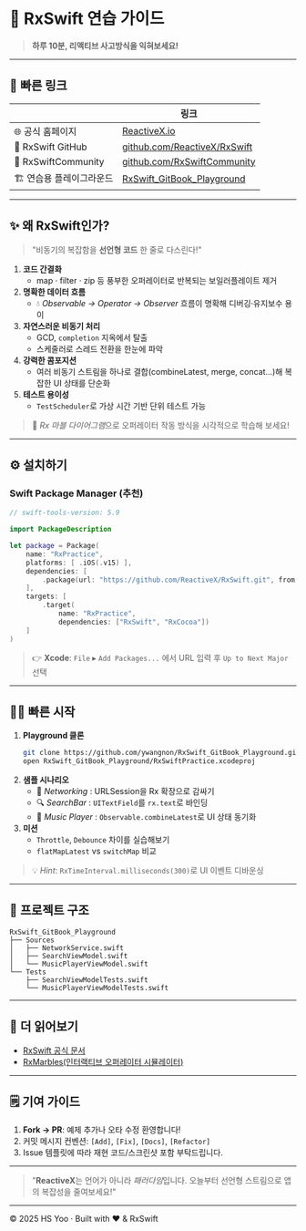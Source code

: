# 🚀 RxSwift 연습 가이드

> **하루 10분, 리액티브 사고방식을 익혀보세요!**

---

## 📌 빠른 링크

| | 링크 |
|---|---|
| 🌐 공식 홈페이지 | [ReactiveX.io](http://reactivex.io/) |
| 🐙 RxSwift GitHub | [github.com/ReactiveX/RxSwift](https://github.com/ReactiveX/RxSwift) |
| 🤝 RxSwiftCommunity | [github.com/RxSwiftCommunity](https://github.com/RxSwiftCommunity) |
| 🏗️ 연습용 플레이그라운드 | [RxSwift_GitBook_Playground](https://github.com/ywangnon/RxSwift_GitBook_Playground.git) |

---

## ✨ 왜 RxSwift인가?

> "비동기의 복잡함을 **선언형 코드** 한 줄로 다스린다!"

1. **코드 간결화**
   - map · filter · zip 등 풍부한 오퍼레이터로 반복되는 보일러플레이트 제거
2. **명확한 데이터 흐름**
   - 💧 *Observable → Operator → Observer* 흐름이 명확해 디버깅‧유지보수 용이
3. **자연스러운 비동기 처리**
   - GCD, `completion` 지옥에서 탈출
   - 스케줄러로 스레드 전환을 한눈에 파악
4. **강력한 콤포지션**
   - 여러 비동기 스트림을 하나로 결합(combineLatest, merge, concat…)해 복잡한 UI 상태를 단순화
5. **테스트 용이성**
   - `TestScheduler`로 가상 시간 기반 단위 테스트 가능

> 📖 *Rx 마블 다이어그램*으로 오퍼레이터 작동 방식을 시각적으로 학습해 보세요!

---

## ⚙️ 설치하기

### Swift Package Manager (추천)

```swift
// swift-tools-version: 5.9

import PackageDescription

let package = Package(
    name: "RxPractice",
    platforms: [ .iOS(.v15) ],
    dependencies: [
        .package(url: "https://github.com/ReactiveX/RxSwift.git", from: "6.6.0")
    ],
    targets: [
        .target(
            name: "RxPractice",
            dependencies: ["RxSwift", "RxCocoa"])
    ]
)
```

> 👉 **Xcode**: `File` ▸ `Add Packages...` 에서 URL 입력 후 `Up to Next Major` 선택

---

## 🏃‍♂️ 빠른 시작

1. **Playground 클론**
   ```bash
   git clone https://github.com/ywangnon/RxSwift_GitBook_Playground.git
   open RxSwift_GitBook_Playground/RxSwiftPractice.xcodeproj
   ```
2. **샘플 시나리오**
   - 📰 *Networking* : URLSession을 Rx 확장으로 감싸기
   - 🔍 *SearchBar* : `UITextField`를 `rx.text`로 바인딩
   - 🎵 *Music Player* : `Observable.combineLatest`로 UI 상태 동기화
3. **미션**
   - `Throttle`, `Debounce` 차이를 실습해보기
   - `flatMapLatest` vs `switchMap` 비교

> 💡 *Hint*: `RxTimeInterval.milliseconds(300)`로 UI 이벤트 디바운싱

---

## 📁 프로젝트 구조

```
RxSwift_GitBook_Playground
├── Sources
│   ├── NetworkService.swift
│   ├── SearchViewModel.swift
│   └── MusicPlayerViewModel.swift
└── Tests
    ├── SearchViewModelTests.swift
    └── MusicPlayerViewModelTests.swift
```

---

## 🔖 더 읽어보기

- [RxSwift 공식 문서](https://github.com/ReactiveX/RxSwift/tree/main/Documentation)
- [RxMarbles(인터랙티브 오퍼레이터 시뮬레이터)](http://rxmarbles.com/)

---

## 🗒️ 기여 가이드

1. **Fork → PR**: 예제 추가나 오타 수정 환영합니다!
2. 커밋 메시지 컨벤션: `[Add]`, `[Fix]`, `[Docs]`, `[Refactor]`
3. Issue 템플릿에 따라 재현 코드/스크린샷 포함 부탁드립니다.

---

> "**ReactiveX**는 언어가 아니라 *패러다임*입니다. 오늘부터 선언형 스트림으로 앱의 복잡성을 줄여보세요!"

---

© 2025 HS Yoo · Built with ❤️ & RxSwift

